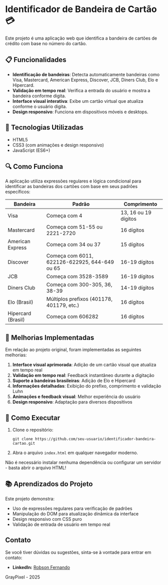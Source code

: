 # Identificador de Bandeira de Cartão 💳

Este projeto é uma aplicação web que identifica a bandeira de cartões de crédito com base no número do cartão.

## 📋 Funcionalidades

- **Identificação de bandeiras**: Detecta automaticamente bandeiras como Visa, Mastercard, American Express, Discover, JCB, Diners Club, Elo e Hipercard.
- **Validação em tempo real**: Verifica a entrada do usuário e mostra a bandeira conforme digita.
- **Interface visual interativa**: Exibe um cartão virtual que atualiza conforme o usuário digita.
- **Design responsivo**: Funciona em dispositivos móveis e desktops.

## 🚀 Tecnologias Utilizadas

- HTML5
- CSS3 (com animações e design responsivo)
- JavaScript (ES6+)

## 🔍 Como Funciona

A aplicação utiliza expressões regulares e lógica condicional para identificar as bandeiras dos cartões com base em seus padrões específicos:

| Bandeira | Padrão | Comprimento |
|----------|--------|-------------|
| Visa | Começa com 4 | 13, 16 ou 19 dígitos |
| Mastercard | Começa com 51-55 ou 2221-2720 | 16 dígitos |
| American Express | Começa com 34 ou 37 | 15 dígitos |
| Discover | Começa com 6011, 622126-622925, 644-649 ou 65 | 16-19 dígitos |
| JCB | Começa com 3528-3589 | 16-19 dígitos |
| Diners Club | Começa com 300-305, 36, 38-39 | 14-19 dígitos |
| Elo (Brasil) | Múltiplos prefixos (401178, 401179, etc.) | 16 dígitos |
| Hipercard (Brasil) | Começa com 606282 | 16 dígitos |

## 🌟 Melhorias Implementadas

Em relação ao projeto original, foram implementadas as seguintes melhorias:

1. **Interface visual aprimorada**: Adição de um cartão visual que atualiza em tempo real
2. **Validação em tempo real**: Feedback instantâneo durante a digitação
3. **Suporte a bandeiras brasileiras**: Adição de Elo e Hipercard
4. **Informações detalhadas**: Exibição do prefixo, comprimento e validação Luhn
5. **Animações e feedback visual**: Melhor experiência do usuário
6. **Design responsivo**: Adaptação para diversos dispositivos

## 🔧 Como Executar

1. Clone o repositório:
   ```
   git clone https://github.com/seu-usuario/identificador-bandeira-cartao.git
   ```

2. Abra o arquivo `index.html` em qualquer navegador moderno.

Não é necessário instalar nenhuma dependência ou configurar um servidor - basta abrir o arquivo HTML!

## 📚 Aprendizados do Projeto

Este projeto demonstra:

- Uso de expressões regulares para verificação de padrões
- Manipulação do DOM para atualização dinâmica da interface
- Design responsivo com CSS puro
- Validação de entrada de usuário em tempo real

## Contato

Se você tiver dúvidas ou sugestões, sinta-se à vontade para entrar em contato:
- **LinkedIn:** [Robson Fernando](https://www.linkedin.com/in/robsonffdossantos/?locale=pt_BR)

GrayPixel - 2025